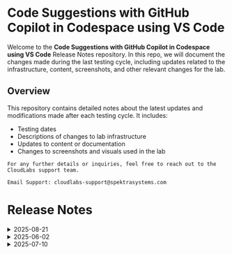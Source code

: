 # Code Suggestions with GitHub Copilot in Codespace using VS Code

Welcome to the **Code Suggestions with GitHub Copilot in Codespace using VS Code** Release Notes repository. In this repo, we will document the changes made during the last testing cycle, including updates related to the infrastructure, content, screenshots, and other relevant changes for the lab.

## Overview

This repository contains detailed notes about the latest updates and modifications made after each testing cycle. It includes:

- Testing dates
- Descriptions of changes to lab infrastructure
- Updates to content or documentation
- Changes to screenshots and visuals used in the lab

`For any further details or inquiries, feel free to reach out to the CloudLabs support team.`

 `Email Support: cloudlabs-support@spektrasystems.com`

# Release Notes

<details>
  <summary>2025-08-21</summary>

## Release Date: 2025-08-21

### Summary of Changes

Minor updates, including clearer UI screenshots and refined instructions for improved clarity and accuracy.   

### Infrastructure Changes

N/A

### Content Changes

N/A

### Screenshot Updates

- **Minor updates**: 

    - **Updated UI Screenshots**: Updated few clear screenshots.
      
### Testing Notes

- **Testing Date**: 2025-08-21

### Testing Scope 

 Conducted end-to-end architecture validation, RBAC/policy checks, and instruction enhancement.

---
</details>

<details>
  <summary>2025-06-02</summary>

## Infrastructure Changes

There have been no infrastructure modifications or changes applied to the lab environment, ensuring that its configuration and setup remain the same. 

## Content Changes

- **Change**: The lab environment content has been updated to reflect the latest UI changes, including updated screenshots.

## Testing Notes

- **Testing Date**: 2025-05-30
- **Issues Found**: The latest testing phase was completed smoothly, with all systems operating as expected and no errors or issues encountered throughout the process.
- **Resolved Issues**: NA

---
</details>

<details>
  <summary>2025-07-10</summary>

## Infrastructure Changes

There have been no infrastructure modifications or changes applied to the lab environment, ensuring that its configuration and setup remain same.

## Content Changes

- **Change**: Updated the lab content to align with the latest UI changes, including revised screenshots and instructions.

## Testing Notes

- **Testing Date**: 2025-07-10
- **Issues Found**: The latest testing phase was completed smoothly, with all systems operating as expected and no errors or issues encountered throughout the process.
- **Resolved Issues**: NA

---
</details>
